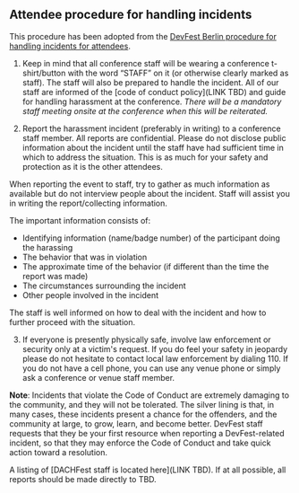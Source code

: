 ## Attendee procedure for handling incidents

This procedure has been adopted from the [DevFest Berlin procedure for handling incidents for attendees](https://github.com/devfest-berlin/code-of-conduct/blob/master/attendee-procedure-incidents.md).

1. Keep in mind that all conference staff will be wearing a conference t-shirt/button with the word “STAFF” on it (or otherwise clearly marked as staff). The staff will also be prepared to handle the incident. All of our staff are informed of the  [code of conduct policy](LINK TBD)  and guide for handling harassment at the conference.  _There will be a mandatory staff meeting onsite at the conference when this will be reiterated._

2. Report the harassment incident (preferably in writing) to a conference staff member. All reports are confidential. Please do not disclose public information about the incident until the staff have had sufficient time in which to address the situation. This is as much for your safety and protection as it is the other attendees.

When reporting the event to staff, try to gather as much information as available but do not interview people about the incident. Staff will assist you in writing the report/collecting information.

The important information consists of:

-   Identifying information (name/badge number) of the participant doing the harassing
-   The behavior that was in violation
-   The approximate time of the behavior (if different than the time the report was made)
-   The circumstances surrounding the incident
-   Other people involved in the incident

The staff is well informed on how to deal with the incident and how to further proceed with the situation.

3. If everyone is presently physically safe, involve law enforcement or security only at a victim's request. If you do feel your safety in jeopardy please do not hesitate to contact local law enforcement by dialing 110. If you do not have a cell phone, you can use any venue phone or simply ask a conference or venue staff member.

**Note**: Incidents that violate the Code of Conduct are extremely damaging to the community, and they will not be tolerated. The silver lining is that, in many cases, these incidents present a chance for the offenders, and the community at large, to grow, learn, and become better. DevFest staff requests that they be your first resource when reporting a DevFest-related incident, so that they may enforce the Code of Conduct and take quick action toward a resolution.

A listing of  [DACHFest staff is located here](LINK TBD). If at all possible, all reports should be made directly to  TBD.
